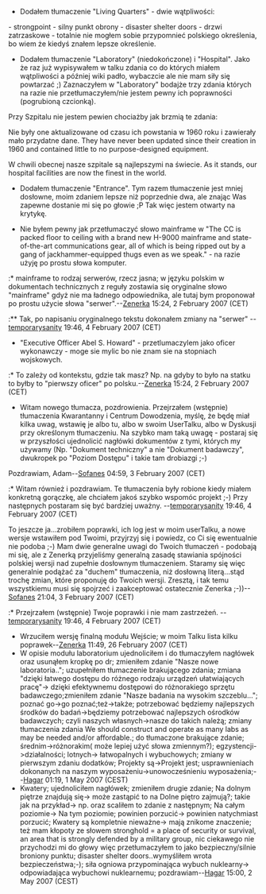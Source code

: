 - Dodałem tłumaczenie "Living Quarters" - dwie wątpliwości:

\- strongpoint - silny punkt obrony - disaster shelter doors - drzwi
zatrzaskowe - totalnie nie mogłem sobie przypomnieć polskiego
określenia, bo wiem że kiedyś znałem lepsze określenie.

- Dodałem tłumaczenie "Laboratory" (niedokończone) i "Hospital". Jako że
  raz już wypisywałem w talku zdania co do których miałem wątpliwości a
  później wiki padło, wybaczcie ale nie mam siły się powtarzać ;)
  Zaznaczyłem w "Laboratory" bodajże trzy zdania których na razie nie
  przetłumaczyłem/nie jestem pewny ich poprawności (pogrubioną
  czcionką).

Przy Szpitalu nie jestem pewien chociażby jak brzmią te zdania:

Nie były one aktualizowane od czasu ich powstania w 1960 roku i
zawierały mało przydatne dane. They have never been updated since their
creation in 1960 and contained little to no purpose-designed equipment.

W chwili obecnej nasze szpitale są najlepszymi na świecie. As it stands,
our hospital facilities are now the finest in the world.

- Dodałem tłumaczenie "Entrance". Tym razem tłumaczenie jest mniej
  dosłowne, moim zdaniem lepsze niż poprzednie dwa, ale znając Was
  zapewne dostanie mi się po głowie ;P Tak więc jestem otwarty na
  krytykę.

<!-- -->

- Nie byłem pewny jak przetłumaczyć słowo mainframe w "The CC is packed
  floor to ceiling with a brand new H-9000 mainframe and
  state-of-the-art communications gear, all of which is being ripped out
  by a gang of jackhammer-equipped thugs even as we speak." - na razie
  użyję po prostu słowa komputer.

:\* mainframe to rodzaj serwerów, rzecz jasna; w języku polskim w
dokumentach technicznych z reguły zostawia się oryginalne słowo
"mainframe" gdyż nie ma ładnego odpowiednika, ale tutaj bym proponował
po prostu użycie słowa "serwer".--[Zenerka](User:Zenerka "wikilink")
15:24, 2 February 2007 (CET)

:\*\* Tak, po napisaniu oryginalnego tekstu dokonałem zmiany na "serwer"
--[temporarysanity](User:Tempsanity "wikilink") 19:46, 4 February 2007
(CET)

- "Executive Officer Abel S. Howard" - przetlumaczylem jako oficer
  wykonawczy - moge sie mylic bo nie znam sie na stopniach wojskowych.

:\* To zależy od kontekstu, gdzie tak masz? Np. na gdyby to było na
statku to byłby to "pierwszy oficer" po
polsku.--[Zenerka](User:Zenerka "wikilink") 15:24, 2 February 2007 (CET)

- Witam nowego tłumacza, pozdrowienia. Przejrzałem (wstępnie)
  tłumaczenia Kwarantanny i Centrum Dowodzenia, myślę, że będę miał
  kilka uwag, wstawię je albo tu, albo w swoim UserTalku, albo w
  Dyskusji przy określonym tłumaczeniu. Na szybko mam taką uwagę -
  postaraj się w przyszłości ujednolicić nagłówki dokumentów z tymi,
  których my używamy (Np. "Dokument techniczny" a nie "Dokument
  badawczy", dwukropek po "Poziom Dostępu" i takie tam drobiazgi ;-)

Pozdrawiam, Adam--[Sofanes](User:Sofanes "wikilink") 04:59, 3 February
2007 (CET)

:\* Witam również i pozdrawiam. Te tłumaczenia były robione kiedy miałem
konkretną gorączkę, ale chciałem jakoś szybko wspomóc projekt ;-) Przy
następnych postaram się być bardziej uważny.
--[temporarysanity](User:Tempsanity "wikilink") 19:46, 4 February 2007
(CET)

To jeszcze ja...zrobiłem poprawki, ich log jest w moim userTalku, a nowe
wersje wstawiłem pod Twoimi, przyjrzyj się i powiedz, co Ci się
ewentualnie nie podoba ;-) Mam dwie generalne uwagi do Twoich
tłumaczeń - podobają mi się, ale z Zenerką przyjeliśmy generalną zasadę
stawiania spójności polskiej wersji nad zupełnie dosłownym tłumaczeniem.
Staramy się więc generalnie podążać za "duchem" tłumaczenia, niż
dosłowną literą...stąd trochę zmian, które proponuję do Twoich wersji.
Zresztą, i tak temu wszystkiemu musi się spojrzeć i zaakceptować
ostatecznie Zenerka ;-))--[Sofanes](User:Sofanes "wikilink") 21:04, 3
February 2007 (CET)

:\* Przejrzałem (wstępnie) Twoje poprawki i nie mam zastrzeżeń.
--[temporarysanity](User:Tempsanity "wikilink") 19:46, 4 February 2007
(CET)

- Wrzuciłem wersję finalną modułu Wejście; w moim Talku lista kilku
  poprawek--[Zenerka](User:Zenerka "wikilink") 11:49, 26 February 2007
  (CET)
- W opisie modułu laboratorium ujednoliciłem i do tłumaczyłem nagłówek
  oraz usunąłem kropkę po dr; zmieniłem zdanie "Nasze nowe
  laboratoria.."; uzupełniłem tłumaczenie brakującego zdania; zmiana
  "dzięki łatwego dostępu do różnego rodzaju urządzeń ułatwiających
  pracę"-\> dzięki efektywnemu dostępowi do różnorakiego sprzętu
  badawczego;zmieniłem zdanie "Nasze badania na wysokim szczeblu...";
  poznać go-\>go poznać;też-\>także; potrzebować będziemy najlepszych
  środków do badań-\>będziemy potrzebować najlepszych ośrodków
  badawczych; czyli naszych własnych-\>nasze do takich należą; zmiany
  tłumaczenia zdania We should construct and operate as many labs as may
  be needed and/or affordable.; do tłumaczone brakujące zdanie;
  średnim-\>różnorakim( może lepiej użyć słowa zmiennym?);
  egzystencji-\>działalności; lotnych-\> łatwopalnych i wybuchowych;
  zmiany w pierwszym zdaniu dodatków; Projekty są-\>Projekt jest;
  usprawnieniach dokonanych na naszym wyposażeniu-\>unowocześnieniu
  wyposażenia;--[Hagar](User:Hagar "wikilink") 01:19, 1 May 2007 (CEST)
- Kwatery; ujednoliciłem nagłówek; zmieniłem drugie zdanie; Na dolnym
  piętrze znajdują się-\> może zastąpić to na Dolne piętro zajmują?;
  takie jak na przykład-\> np. oraz scaliłem to zdanie z następnym; Na
  całym poziomie-\> Na tym poziomie; powinien porzucić-\> powinien
  natychmiast porzucić; Kwatery są kompletnie nieważne-\> mają znikome
  znaczenie; też mam kłopoty ze słowem stronghold = a place of security
  or survival, an area that is strongly defended by a military group,
  nic ciekawego nie przychodzi mi do głowy więc przetłumaczyłem to jako
  bezpieczny/silnie broniony punktu; disaster shelter doors..wymyśliłem
  wrota bezpieczeństwa;-); siła ogniowa przypominająca wybuch
  nuklearny-\> odpowiadająca wybuchowi nuklearnemu;
  pozdrawiam--[Hagar](User:Hagar "wikilink") 15:00, 2 May 2007 (CEST)